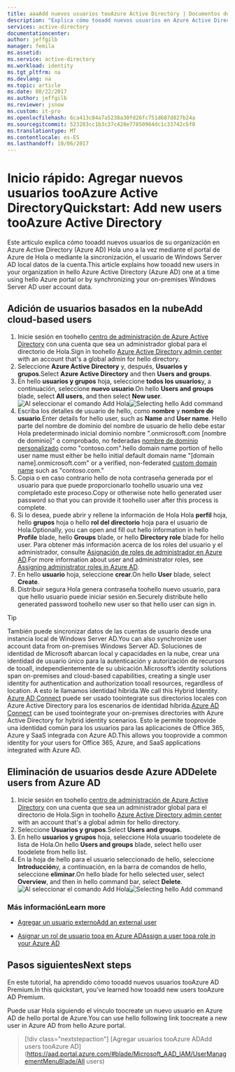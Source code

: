 ```yaml
---
title: aaaAdd nuevos usuarios tooAzure Active Directory | Documentos de Microsoft
description: "Explica cómo tooadd nuevos usuarios en Azure Active Directory."
services: active-directory
documentationcenter: 
author: jeffgilb
manager: femila
ms.assetid: 
ms.service: active-directory
ms.workload: identity
ms.tgt_pltfrm: na
ms.devlang: na
ms.topic: article
ms.date: 08/22/2017
ms.author: jeffgilb
ms.reviewer: jsnow
ms.custom: it-pro
ms.openlocfilehash: 6ca413c84a7a5238a30fd26fc751d687d827b24a
ms.sourcegitcommit: 523283cc1b3c37c428e77850964dc1c33742c5f0
ms.translationtype: MT
ms.contentlocale: es-ES
ms.lasthandoff: 10/06/2017
---
```

# <a name="quickstart-add-new-users-tooazure-active-directory"></a><span data-ttu-id="40465-103">Inicio rápido: Agregar nuevos usuarios tooAzure Active Directory</span><span class="sxs-lookup"><span data-stu-id="40465-103">Quickstart: Add new users tooAzure Active Directory</span></span>
<span data-ttu-id="40465-104">Este artículo explica cómo tooadd nuevos usuarios de su organización en Azure Active Directory (Azure AD) Hola uno a la vez mediante el portal de Azure de Hola o mediante la sincronización, el usuario de Windows Server AD local datos de la cuenta.</span><span class="sxs-lookup"><span data-stu-id="40465-104">This article explains how tooadd new users in your organization in hello Azure Active Directory (Azure AD) one at a time using hello Azure portal or by synchronizing your on-premises Windows Server AD user account data.</span></span> 

## <a name="add-cloud-based-users"></a><span data-ttu-id="40465-105">Adición de usuarios basados en la nube</span><span class="sxs-lookup"><span data-stu-id="40465-105">Add cloud-based users</span></span>
1. <span data-ttu-id="40465-106">Inicie sesión en toohello [centro de administración de Azure Active Directory](https://aad.portal.azure.com) con una cuenta que sea un administrador global para el directorio de Hola.</span><span class="sxs-lookup"><span data-stu-id="40465-106">Sign in toohello [Azure Active Directory admin center](https://aad.portal.azure.com) with an account that's a global admin for hello directory.</span></span>
2. <span data-ttu-id="40465-107">Seleccione **Azure Active Directory** y, después, **Usuarios y grupos**.</span><span class="sxs-lookup"><span data-stu-id="40465-107">Select **Azure Active Directory** and then **Users and groups**.</span></span>
3. <span data-ttu-id="40465-108">En hello **usuarios y grupos** hoja, seleccione **todos los usuarios**y, a continuación, seleccione **nuevo usuario**.</span><span class="sxs-lookup"><span data-stu-id="40465-108">On hello **Users and groups** blade, select **All users**, and then select **New user**.</span></span>
   <span data-ttu-id="40465-109">![Al seleccionar el comando Add Hola](./media/add-users-azure-active-directory/add-user.png)</span><span class="sxs-lookup"><span data-stu-id="40465-109">![Selecting hello Add command](./media/add-users-azure-active-directory/add-user.png)</span></span>
4. <span data-ttu-id="40465-110">Escriba los detalles de usuario de hello, como **nombre** y **nombre de usuario**.</span><span class="sxs-lookup"><span data-stu-id="40465-110">Enter details for hello user, such as **Name** and **User name**.</span></span> <span data-ttu-id="40465-111">Hello parte del nombre de dominio del nombre de usuario de hello debe estar Hola predeterminado inicial dominio nombre ".onmicrosoft.com [nombre de dominio]" o comprobado, no federadas [nombre de dominio personalizado](add-custom-domain.md) como "contoso.com".</span><span class="sxs-lookup"><span data-stu-id="40465-111">hello domain name portion of hello user name must either be hello initial default domain name "[domain name].onmicrosoft.com" or a verified, non-federated [custom domain name](add-custom-domain.md) such as "contoso.com."</span></span>
5. <span data-ttu-id="40465-112">Copia o en caso contrario hello de nota contraseña generada por el usuario para que puede proporcionarlo toohello usuario una vez completado este proceso.</span><span class="sxs-lookup"><span data-stu-id="40465-112">Copy or otherwise note hello generated user password so that you can provide it toohello user after this process is complete.</span></span>
6. <span data-ttu-id="40465-113">Si lo desea, puede abrir y rellene la información de Hola Hola **perfil** hoja, hello **grupos** hoja o hello **rol del directorio** hoja para el usuario de Hola.</span><span class="sxs-lookup"><span data-stu-id="40465-113">Optionally, you can open and fill out hello information in hello **Profile** blade, hello **Groups** blade, or hello **Directory role** blade for hello user.</span></span> <span data-ttu-id="40465-114">Para obtener más información acerca de los roles del usuario y el administrador, consulte [Asignación de roles de administrador en Azure AD](active-directory-assign-admin-roles.md).</span><span class="sxs-lookup"><span data-stu-id="40465-114">For more information about user and administrator roles, see [Assigning administrator roles in Azure AD](active-directory-assign-admin-roles.md).</span></span>
7. <span data-ttu-id="40465-115">En hello **usuario** hoja, seleccione **crear**.</span><span class="sxs-lookup"><span data-stu-id="40465-115">On hello **User** blade, select **Create**.</span></span>
8. <span data-ttu-id="40465-116">Distribuir segura Hola genera contraseña toohello nuevo usuario, para que hello usuario puede iniciar sesión en.</span><span class="sxs-lookup"><span data-stu-id="40465-116">Securely distribute hello generated password toohello new user so that hello user can sign in.</span></span>

> [!TIP]
> <span data-ttu-id="40465-117">También puede sincronizar datos de las cuentas de usuario desde una instancia local de Windows Server AD.</span><span class="sxs-lookup"><span data-stu-id="40465-117">You can also synchronize user account data from on-premises Windows Server AD.</span></span> <span data-ttu-id="40465-118">Soluciones de identidad de Microsoft abarcan local y capacidades en la nube, crear una identidad de usuario único para la autenticación y autorización de recursos de tooall, independientemente de su ubicación.</span><span class="sxs-lookup"><span data-stu-id="40465-118">Microsoft’s identity solutions span on-premises and cloud-based capabilities, creating a single user identity for authentication and authorization tooall resources, regardless of location.</span></span> <span data-ttu-id="40465-119">A esto le llamamos identidad híbrida.</span><span class="sxs-lookup"><span data-stu-id="40465-119">We call this Hybrid Identity.</span></span> <span data-ttu-id="40465-120">[Azure AD Connect](https://docs.microsoft.com/azure/active-directory/connect/active-directory-aadconnect) puede ser usado toointegrate sus directorios locales con Azure Active Directory para los escenarios de identidad híbrida.</span><span class="sxs-lookup"><span data-stu-id="40465-120">[Azure AD Connect](https://docs.microsoft.com/azure/active-directory/connect/active-directory-aadconnect) can be used toointegrate your on-premises directories with Azure Active Directory for hybrid identity scenarios.</span></span> <span data-ttu-id="40465-121">Esto le permite tooprovide una identidad común para los usuarios para las aplicaciones de Office 365, Azure y SaaS integrada con Azure AD.</span><span class="sxs-lookup"><span data-stu-id="40465-121">This allows you tooprovide a common identity for your users for Office 365, Azure, and SaaS applications integrated with Azure AD.</span></span> 

## <a name="delete-users-from-azure-ad"></a><span data-ttu-id="40465-122">Eliminación de usuarios desde Azure AD</span><span class="sxs-lookup"><span data-stu-id="40465-122">Delete users from Azure AD</span></span>
1. <span data-ttu-id="40465-123">Inicie sesión en toohello [centro de administración de Azure Active Directory](https://aad.portal.azure.com) con una cuenta que sea un administrador global para el directorio de Hola.</span><span class="sxs-lookup"><span data-stu-id="40465-123">Sign in toohello [Azure Active Directory admin center](https://aad.portal.azure.com) with an account that's a global admin for hello directory.</span></span>
2. <span data-ttu-id="40465-124">Seleccione **Usuarios y grupos**.</span><span class="sxs-lookup"><span data-stu-id="40465-124">Select **Users and groups**.</span></span>
3. <span data-ttu-id="40465-125">En hello **usuarios y grupos** hoja, seleccione Hola usuario toodelete de lista de Hola.</span><span class="sxs-lookup"><span data-stu-id="40465-125">On hello **Users and groups** blade, select hello user toodelete from hello list.</span></span> 
4. <span data-ttu-id="40465-126">En la hoja de hello para el usuario seleccionado de hello, seleccione **Introducción**y, a continuación, en la barra de comandos de hello, seleccione **eliminar**.</span><span class="sxs-lookup"><span data-stu-id="40465-126">On hello blade for hello selected user, select **Overview**, and then in hello command bar, select **Delete**.</span></span>
   <span data-ttu-id="40465-127">![Al seleccionar el comando Add Hola](./media/add-users-azure-active-directory/delete-user.png)</span><span class="sxs-lookup"><span data-stu-id="40465-127">![Selecting hello Add command](./media/add-users-azure-active-directory/delete-user.png)</span></span>


### <a name="learn-more"></a><span data-ttu-id="40465-128">Más información</span><span class="sxs-lookup"><span data-stu-id="40465-128">Learn more</span></span> 
* [<span data-ttu-id="40465-129">Agregar un usuario externo</span><span class="sxs-lookup"><span data-stu-id="40465-129">Add an external user</span></span>](active-directory-users-create-external-azure-portal.md)

* [<span data-ttu-id="40465-130">Asignar un rol de usuario tooa en Azure AD</span><span class="sxs-lookup"><span data-stu-id="40465-130">Assign a user tooa role in your Azure AD</span></span>](active-directory-users-assign-role-azure-portal.md)

## <a name="next-steps"></a><span data-ttu-id="40465-131">Pasos siguientes</span><span class="sxs-lookup"><span data-stu-id="40465-131">Next steps</span></span>
<span data-ttu-id="40465-132">En este tutorial, ha aprendido cómo tooadd nuevos usuarios tooAzure AD Premium.</span><span class="sxs-lookup"><span data-stu-id="40465-132">In this quickstart, you’ve learned how tooadd new users tooAzure AD Premium.</span></span> 

<span data-ttu-id="40465-133">Puede usar Hola siguiendo el vínculo toocreate un nuevo usuario en Azure AD de hello portal de Azure.</span><span class="sxs-lookup"><span data-stu-id="40465-133">You can use hello following link toocreate a new user in Azure AD from hello Azure portal.</span></span>

> [!div class="nextstepaction"]
> [<span data-ttu-id="40465-134">Agregar usuarios tooAzure AD</span><span class="sxs-lookup"><span data-stu-id="40465-134">Add users tooAzure AD</span></span>](https://aad.portal.azure.com/#blade/Microsoft_AAD_IAM/UserManagementMenuBlade/All users) 
